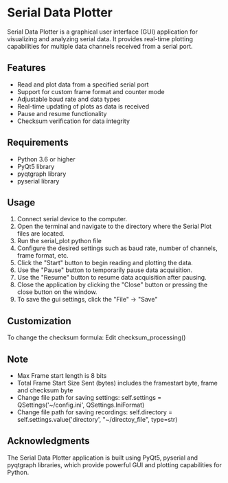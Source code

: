 # Serial Data Plotter

Serial Data Plotter is a graphical user interface (GUI) application for visualizing and analyzing serial data. It provides real-time plotting capabilities for multiple data channels received from a serial port.

## Features

- Read and plot data from a specified serial port
- Support for custom frame format and counter mode
- Adjustable baud rate and data types
- Real-time updating of plots as data is received
- Pause and resume functionality
- Checksum verification for data integrity

## Requirements

- Python 3.6 or higher
- PyQt5 library
- pyqtgraph library
- pyserial library

## Usage
1. Connect serial device to the computer.
2. Open the terminal and navigate to the directory where the Serial Plot files are located.
3. Run the serial_plot python file
4. Configure the desired settings such as baud rate, number of channels, frame format, etc.
5. Click the "Start" button to begin reading and plotting the data.
6. Use the "Pause" button to temporarily pause data acquisition.
7. Use the "Resume" button to resume data acquisition after pausing.
8. Close the application by clicking the "Close" button or pressing the close button on the window.
9. To save the gui settings, click the "File" -> "Save"

## Customization
To change the checksum formula: Edit checksum_processing()

## Note
- Max Frame start length is 8 bits
- Total Frame Start Size Sent (bytes) includes the framestart byte, frame and checksum byte
- Change file path for saving settings: self.settings = QSettings('~/config.ini', QSettings.IniFormat)
- Change file path for saving recordings: self.directory = self.settings.value('directory', "~/directoy_file", type=str) 

## Acknowledgments

The Serial Data Plotter application is built using PyQt5, pyserial and pyqtgraph libraries, 
which provide powerful GUI and plotting capabilities for Python.
